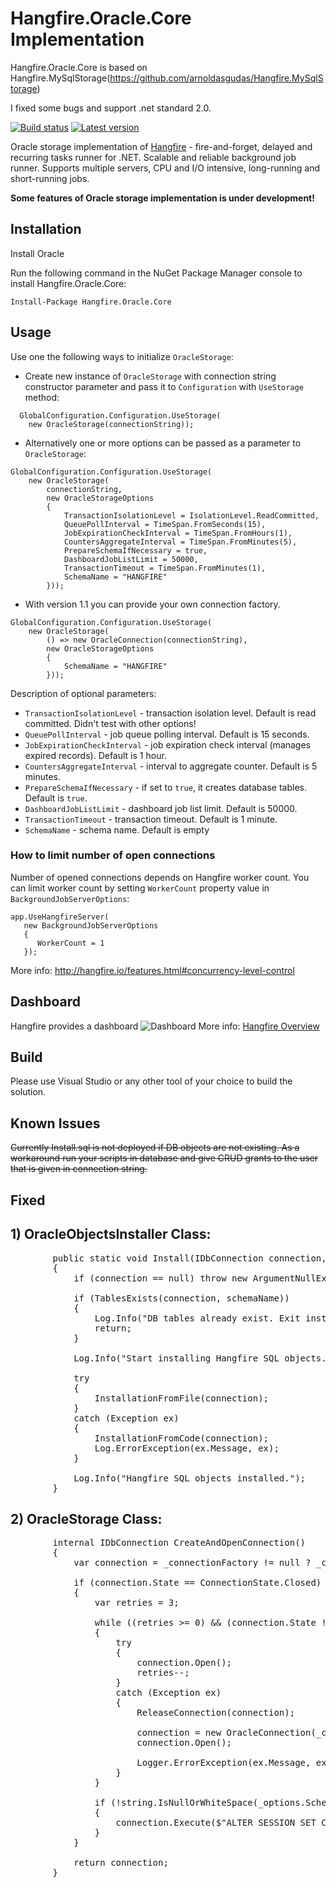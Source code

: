 # Hangfire.Oracle.Core Implementation

Hangfire.Oracle.Core is based on Hangfire.MySqlStorage(https://github.com/arnoldasgudas/Hangfire.MySqlStorage)

I fixed some bugs and support .net standard 2.0.

[![Build status](https://ci.appveyor.com/api/projects/status/fuhr415en9uu89h7?svg=true)](https://ci.appveyor.com/project/AhmetKoylu/hangfire-oracle-core)
[![Latest version](https://img.shields.io/nuget/v/Hangfire.Oracle.Core.svg)](https://www.nuget.org/packages/Hangfire.Oracle.Core/) 

Oracle storage implementation of [Hangfire](http://hangfire.io/) - fire-and-forget, delayed and recurring tasks runner for .NET. Scalable and reliable background job runner. Supports multiple servers, CPU and I/O intensive, long-running and short-running jobs.

**Some features of Oracle storage implementation is under development!**

## Installation
Install Oracle

Run the following command in the NuGet Package Manager console to install Hangfire.Oracle.Core:

```
Install-Package Hangfire.Oracle.Core
```

## Usage

Use one the following ways to initialize `OracleStorage`: 
- Create new instance of `OracleStorage` with connection string constructor parameter and pass it to `Configuration` with `UseStorage` method:
```
  GlobalConfiguration.Configuration.UseStorage(
    new OracleStorage(connectionString));
```
- Alternatively one or more options can be passed as a parameter to `OracleStorage`:
```
GlobalConfiguration.Configuration.UseStorage(
    new OracleStorage(
        connectionString, 
        new OracleStorageOptions
        {
            TransactionIsolationLevel = IsolationLevel.ReadCommitted,
            QueuePollInterval = TimeSpan.FromSeconds(15),
            JobExpirationCheckInterval = TimeSpan.FromHours(1),
            CountersAggregateInterval = TimeSpan.FromMinutes(5),
            PrepareSchemaIfNecessary = true,
            DashboardJobListLimit = 50000,
            TransactionTimeout = TimeSpan.FromMinutes(1),
            SchemaName = "HANGFIRE"
        }));
```
- With version 1.1 you can provide your own connection factory.
```
GlobalConfiguration.Configuration.UseStorage(
    new OracleStorage(
        () => new OracleConnection(connectionString), 
        new OracleStorageOptions
        {
            SchemaName = "HANGFIRE"
        }));
```
Description of optional parameters:
- `TransactionIsolationLevel` - transaction isolation level. Default is read committed. Didn't test with other options!
- `QueuePollInterval` - job queue polling interval. Default is 15 seconds.
- `JobExpirationCheckInterval` - job expiration check interval (manages expired records). Default is 1 hour.
- `CountersAggregateInterval` - interval to aggregate counter. Default is 5 minutes.
- `PrepareSchemaIfNecessary` - if set to `true`, it creates database tables. Default is `true`.
- `DashboardJobListLimit` - dashboard job list limit. Default is 50000.
- `TransactionTimeout` - transaction timeout. Default is 1 minute.
- `SchemaName` - schema name. Default is empty

### How to limit number of open connections

Number of opened connections depends on Hangfire worker count. You can limit worker count by setting `WorkerCount` property value in `BackgroundJobServerOptions`:
```
app.UseHangfireServer(
   new BackgroundJobServerOptions
   {
      WorkerCount = 1
   });
```
More info: http://hangfire.io/features.html#concurrency-level-control

## Dashboard
Hangfire provides a dashboard
![Dashboard](https://camo.githubusercontent.com/f263ab4060a09e4375cc4197fb5bfe2afcacfc20/687474703a2f2f68616e67666972652e696f2f696d672f75692f64617368626f6172642d736d2e706e67)
More info: [Hangfire Overview](http://hangfire.io/overview.html#integrated-monitoring-ui)

## Build
Please use Visual Studio or any other tool of your choice to build the solution.

## Known Issues
<strike>Currently Install.sql is not deployed if DB objects are not existing. As a workaround run your scripts in database and give CRUD grants to the user that is given in connection string.</strike>

## Fixed

## 1) OracleObjectsInstaller Class:

<pre>
        public static void Install(IDbConnection connection, string schemaName)
        {
            if (connection == null) throw new ArgumentNullException(nameof(connection));

            if (TablesExists(connection, schemaName))
            {
                Log.Info("DB tables already exist. Exit install");
                return;
            }

            Log.Info("Start installing Hangfire SQL objects...");

            try
            {
                InstallationFromFile(connection);
            }
            catch (Exception ex)
            {
                InstallationFromCode(connection);
                Log.ErrorException(ex.Message, ex);
            }

            Log.Info("Hangfire SQL objects installed.");
        }
</pre>

## 2) OracleStorage Class:

<pre>
        internal IDbConnection CreateAndOpenConnection()
        {
            var connection = _connectionFactory != null ? _connectionFactory() : new OracleConnection(_connectionString);

            if (connection.State == ConnectionState.Closed)
            {
                var retries = 3;

                while ((retries >= 0) && (connection.State != ConnectionState.Open))
                {
                    try
                    {
                        connection.Open();
                        retries--;
                    }
                    catch (Exception ex)
                    {
                        ReleaseConnection(connection);

                        connection = new OracleConnection(_connectionString);
                        connection.Open();

                        Logger.ErrorException(ex.Message, ex);
                    }
                }

                if (!string.IsNullOrWhiteSpace(_options.SchemaName))
                {
                    connection.Execute($"ALTER SESSION SET CURRENT_SCHEMA={_options.SchemaName}");
                }
            }

            return connection;
        }
</pre>  
